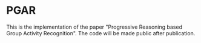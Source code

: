 # PGAR
This is the implementation of the paper "Progressive Reasoning based Group Activity Recognition".
The code will be made public after publication.

